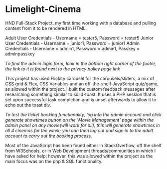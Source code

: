 # Limelight-Cinema
HND Full-Stack Project, my first time working with a database and pulling content from it to be rendered in HTML. 

Adult User Credentials - Username = tester5, Password = tester5
Junior User Credentials - Username = junior1, Password = junior1
Admin Credentials - Username = admin1, Password = admin1, Passkey = adminpasskey

*To find the admin login form, look in the bottom right corner of the footer, the link to it is found next to the privacy policy page link*

This project has used Flickity carousel for the carousels/sliders, a mix of CSS grid & Flex, CSS Variables and an off-the-shelf JavaScript quiz/game, as allowed within the project.
I built the custom feedback messages after researching something similar to solid-toast. It uses a PHP session that is set upon successful task completion and is unset afterwards to allow it to echo out the toast div.

*To test the ticket booking functionality, log into the admin account and click generate showtimes button on the 'Movie Management' page within the admin panel on any movie(will work for all); this will generate showtimes in all 4 cinemas for the week; you can then log out and sign in to the adult account to carry out the booking process.*

Most of the JavaScript has been found either in StackOverflow, off the shelf from W3Schools, or in Web Development threads/communities in which I have asked for help; however, this was allowed within the project as the main focus was on the php & SQL functionality. 
